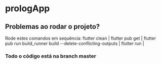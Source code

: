 # prologApp

## Problemas ao rodar o projeto? 
Rode estes comandos em sequência: flutter clean | flutter pub get | flutter pub run build_runner build --delete-conflicting-outputs | flutter run |

### Todo o código está na branch master
